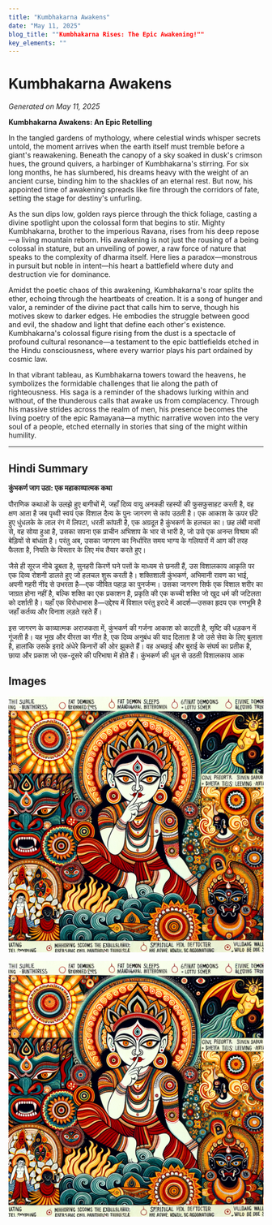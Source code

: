 ```yaml
---
title: "Kumbhakarna Awakens"
date: "May 11, 2025"
blog_title: ""Kumbhakarna Rises: The Epic Awakening!""
key_elements: ""
---
```


# Kumbhakarna Awakens

*Generated on May 11, 2025*

**Kumbhakarna Awakens: An Epic Retelling**

In the tangled gardens of mythology, where celestial winds whisper secrets untold, the moment arrives when the earth itself must tremble before a giant's reawakening. Beneath the canopy of a sky soaked in dusk's crimson hues, the ground quivers, a harbinger of Kumbhakarna's stirring. For six long months, he has slumbered, his dreams heavy with the weight of an ancient curse, binding him to the shackles of an eternal rest. But now, his appointed time of awakening spreads like fire through the corridors of fate, setting the stage for destiny's unfurling.

As the sun dips low, golden rays pierce through the thick foliage, casting a divine spotlight upon the colossal form that begins to stir. Mighty Kumbhakarna, brother to the imperious Ravana, rises from his deep repose—a living mountain reborn. His awakening is not just the rousing of a being colossal in stature, but an unveiling of power, a raw force of nature that speaks to the complexity of dharma itself. Here lies a paradox—monstrous in pursuit but noble in intent—his heart a battlefield where duty and destruction vie for dominance.

Amidst the poetic chaos of this awakening, Kumbhakarna's roar splits the ether, echoing through the heartbeats of creation. It is a song of hunger and valor, a reminder of the divine pact that calls him to serve, though his motives skew to darker edges. He embodies the struggle between good and evil, the shadow and light that define each other's existence. Kumbhakarna's colossal figure rising from the dust is a spectacle of profound cultural resonance—a testament to the epic battlefields etched in the Hindu consciousness, where every warrior plays his part ordained by cosmic law.

In that vibrant tableau, as Kumbhakarna towers toward the heavens, he symbolizes the formidable challenges that lie along the path of righteousness. His saga is a reminder of the shadows lurking within and without, of the thunderous calls that awake us from complacency. Through his massive strides across the realm of men, his presence becomes the living poetry of the epic Ramayana—a mythic narrative woven into the very soul of a people, etched eternally in stories that sing of the might within humility.

---

## Hindi Summary

**कुंभकर्ण जाग उठा: एक महाकाव्यात्मक कथा**

पौराणिक कथाओं के उलझे हुए बागीचों में, जहाँ दिव्य वायु अनकही रहस्यों की फुसफुसाहट करती है, वह क्षण आता है जब पृथ्वी स्वयं एक विशाल दैत्य के पुनः जागरण से कांप उठती है। एक आकाश के ऊपर छँटे हुए धुंधलके के लाल रंग में लिपटा, धरती कांपती है, एक अग्रदूत है कुंभकर्ण के हलचल का। छह लंबी मासों से, वह सोया हुआ है, उसका सपना एक प्राचीन अभिशाप के भार से भारी है, जो उसे एक अनन्त विश्राम की बेड़ियों से बांधता है। परंतु अब, उसका जागरण का निर्धारित समय भाग्य के गलियारों में आग की तरह फैलता है, नियति के विस्तार के लिए मंच तैयार करते हुए।

जैसे ही सूरज नीचे डूबता है, सुनहरी किरणें घने पत्तों के माध्यम से छनती हैं, उस विशालकाय आकृति पर एक दिव्य रोशनी डालते हुए जो हलचल शुरू करती है। शक्तिशाली कुंभकर्ण, अभिमानी रावण का भाई, अपनी गहरी नींद से उभरता है—एक जीवित पहाड़ का पुनर्जन्म। उसका जागरण सिर्फ एक विशाल शरीर का जाग्रत होना नहीं है, बल्कि शक्ति का एक प्रकाशन है, प्रकृति की एक कच्ची शक्ति जो खुद धर्म की जटिलता को दर्शाती है। यहाँ एक विरोधाभास है—उद्देश्य में विशाल परंतु इरादे में आदर्श—उसका हृदय एक रणभूमि है जहाँ कर्तव्य और विनाश लड़ते रहते हैं।

इस जागरण के काव्यात्मक अराजकता में, कुंभकर्ण की गर्जना आकाश को काटती है, सृष्टि की धड़कन में गूंजती है। यह भूख और वीरता का गीत है, एक दिव्य अनुबंध की याद दिलाता है जो उसे सेवा के लिए बुलाता है, हालांकि उसके इरादे अंधेरे किनारों की ओर झुकते हैं। वह अच्छाई और बुराई के संघर्ष का प्रतीक है, छाया और प्रकाश जो एक-दूसरे की परिभाषा में होते हैं। कुंभकर्ण की धूल से उठती विशालकाय आक

## Images

![Kumbhakarna Awakens - Variation 1](https://raw.githubusercontent.com/amarshat/mithila-content/main/images/2025/05/2025-05-11-pm-kumbhakarna-awakens.png)

![Kumbhakarna Awakens - Variation 2](https://raw.githubusercontent.com/amarshat/mithila-content/main/images/2025/05/2025-05-11-pm-kumbhakarna-awakens.png)

